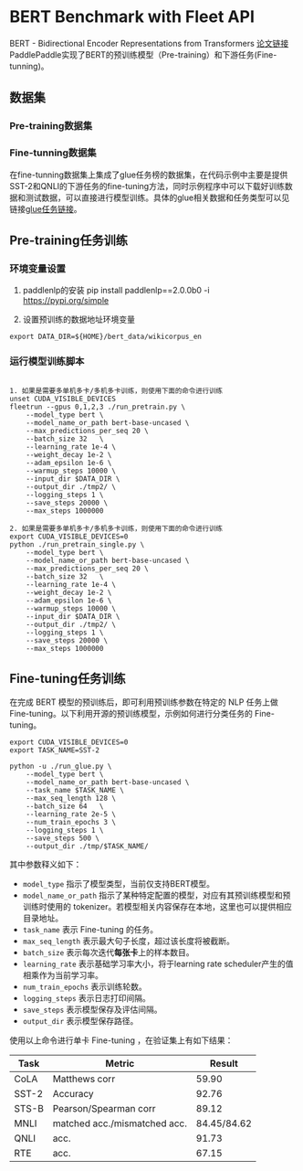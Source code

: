 # BERT Benchmark with Fleet API
BERT - Bidirectional Encoder Representations from Transformers [论文链接](https://arxiv.org/abs/1810.04805)
PaddlePaddle实现了BERT的预训练模型（Pre-training）和下游任务(Fine-tunning)。
## 数据集
### Pre-training数据集

### Fine-tunning数据集
在fine-tunning数据集上集成了glue任务榜的数据集，在代码示例中主要是提供SST-2和QNLI的下游任务的fine-tuning方法，同时示例程序中可以下载好训练数据和测试数据，可以直接进行模型训练。具体的glue相关数据和任务类型可以见链接[glue任务链接](https://gluebenchmark.com/tasks)。

## Pre-training任务训练
### 环境变量设置
1. paddlenlp的安装
pip install paddlenlp==2.0.0b0 -i https://pypi.org/simple

2. 设置预训练的数据地址环境变量
```shell
export DATA_DIR=${HOME}/bert_data/wikicorpus_en
```

### 运行模型训练脚本
```shell

1. 如果是需要多单机多卡/多机多卡训练，则使用下面的命令进行训练
unset CUDA_VISIBLE_DEVICES
fleetrun --gpus 0,1,2,3 ./run_pretrain.py \
    --model_type bert \
    --model_name_or_path bert-base-uncased \
    --max_predictions_per_seq 20 \
    --batch_size 32   \
    --learning_rate 1e-4 \
    --weight_decay 1e-2 \
    --adam_epsilon 1e-6 \
    --warmup_steps 10000 \
    --input_dir $DATA_DIR \
    --output_dir ./tmp2/ \
    --logging_steps 1 \
    --save_steps 20000 \
    --max_steps 1000000

2. 如果是需要多单机多卡/多机多卡训练，则使用下面的命令进行训练
export CUDA_VISIBLE_DEVICES=0
python ./run_pretrain_single.py \
    --model_type bert \
    --model_name_or_path bert-base-uncased \
    --max_predictions_per_seq 20 \
    --batch_size 32   \
    --learning_rate 1e-4 \
    --weight_decay 1e-2 \
    --adam_epsilon 1e-6 \
    --warmup_steps 10000 \
    --input_dir $DATA_DIR \
    --output_dir ./tmp2/ \
    --logging_steps 1 \
    --save_steps 20000 \
    --max_steps 1000000
```

## Fine-tuning任务训练

在完成 BERT 模型的预训练后，即可利用预训练参数在特定的 NLP 任务上做 Fine-tuning。以下利用开源的预训练模型，示例如何进行分类任务的 Fine-tuning。

```shell
export CUDA_VISIBLE_DEVICES=0
export TASK_NAME=SST-2

python -u ./run_glue.py \
    --model_type bert \
    --model_name_or_path bert-base-uncased \
    --task_name $TASK_NAME \
    --max_seq_length 128 \
    --batch_size 64   \
    --learning_rate 2e-5 \
    --num_train_epochs 3 \
    --logging_steps 1 \
    --save_steps 500 \
    --output_dir ./tmp/$TASK_NAME/
```

其中参数释义如下：
- `model_type` 指示了模型类型，当前仅支持BERT模型。
- `model_name_or_path` 指示了某种特定配置的模型，对应有其预训练模型和预训练时使用的 tokenizer。若模型相关内容保存在本地，这里也可以提供相应目录地址。
- `task_name` 表示 Fine-tuning 的任务。
- `max_seq_length` 表示最大句子长度，超过该长度将被截断。
- `batch_size` 表示每次迭代**每张卡**上的样本数目。
- `learning_rate` 表示基础学习率大小，将于learning rate scheduler产生的值相乘作为当前学习率。
- `num_train_epochs` 表示训练轮数。
- `logging_steps` 表示日志打印间隔。
- `save_steps` 表示模型保存及评估间隔。
- `output_dir` 表示模型保存路径。

使用以上命令进行单卡 Fine-tuning ，在验证集上有如下结果：

| Task  | Metric                       | Result      |
|-------|------------------------------|-------------|
| CoLA  | Matthews corr                | 59.90       |
| SST-2 | Accuracy                     | 92.76       |
| STS-B | Pearson/Spearman corr        | 89.12       |
| MNLI  | matched acc./mismatched acc. | 84.45/84.62 |
| QNLI  | acc.                         | 91.73       |
| RTE   | acc.                         | 67.15       |
